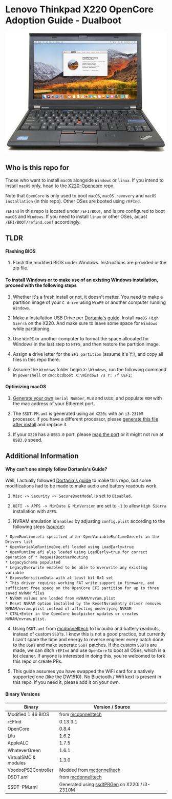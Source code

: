 # Lenovo Thinkpad X220 OpenCore Adoption Guide - Dualboot

![](./x220_High_Sierra.jpg)

## Who is this repo for

Those who want to install `macOS` alongside `Windows` or `linux`. If you intend to install `macOS` only, head to the [X220-Opencore](https://github.com/w43322/X220-OpenCore) repo.

Note that `OpenCore` is only used to boot `macOS`, `macOS revovery` and `macOS installation` (in this repo). Other OSes are booted using `rEFInd`.

`rEFInd` in this repo is located under `/EFI/BOOT`, and is pre configured to boot `macOS` and `Windows`. If you need to install `linux` or other OSes, adjust `/EFI/BOOT/refind.conf` accordingly.

## TLDR

#### Flashing BIOS

1. Flash the modified BIOS under Windows. Instructions are provided in the zip file.

#### To install Windows or to make use of an existing Windows installation, proceed with the following steps

1. Whether it's a fresh install or not, it doesn't matter. You need to make a partition image of your `C drive` using `WinPE` or another computer running `Windows`.

2. Make a Installation USB Drive per [Dortania's guide](https://dortania.github.io/OpenCore-Install-Guide/). Install `macOS High Sierra` on the X220. And make sure to leave some space for `Windows` while partitioning.

3. Use `WinPE` or another computer to format the space allocated for Windows in the last step to `NTFS`, and then restore the partition image.

4. Assign a drive letter for the `EFI partition` (assume it's Y:), and copy all files in this repo there. 

5. Assume the `Windows` folder begin `X:\Windows`, run the following command in `powershell` or `cmd`: `bcdboot X:\Windows /s Y: /f UEFI`;

#### Optimizing macOS

1. [Generate your own](https://dortania.github.io/OpenCore-Post-Install/universal/iservices.html) `Serial Number`, `MLB` and `UUID`, and populate `ROM` with the mac address of your Ethernet port.

2. The `SSDT-PM.aml` is generated using an `X220i` with an `i3-2310M` processor. If you have a different processor, please [generate this file after install](https://dortania.github.io/OpenCore-Post-Install/universal/pm.html#sandy-and-ivy-bridge-power-management) and replace it.

3. If your `X220` has a `USB3.0` port, please [map the port](https://dortania.github.io/OpenCore-Post-Install/usb/) or it might not run at `USB3.0` speed.

## Additional Information

#### Why can't one simply follow Dortania's Guide?

Well, I actually followed [Dortania's guide](https://dortania.github.io/OpenCore-Install-Guide/) to make this repo, but some modifications had to be made to make audio and battery readouts work.

1. `Misc -> Security -> SecureBootModel` is set to `Disabled`.

2. `UEFI -> APFS -> MinDate & MinVersion` are set to `-1` to allow `High Sierra` installation with `APFS`.

2. NVRAM emulation is `Enabled` by adjusting `config.plist` according to the following steps ([source](https://www.reddit.com/r/hackintosh/comments/wdugxf/how_to_opencore_082_083_differences/)):
```
* OpenRuntime.efi specified after OpenVariableRuntimeDxe.efi in the Drivers list
* OpenVariableRuntimeDxe.efi loaded using LoadEarly=true
* OpenRuntime.efi also loaded using LoadEarly=true for correct operation of * RequestBootVarRouting
* LegacySchema populated
* LegacyOverwrite enabled to be able to overwrite any existing variable
* ExposeSensitiveData with at least bit 0x1 set
* This driver requires working FAT write support in firmware, and sufficient free space on the OpenCore EFI partition for up to three saved NVRAM files
* NVRAM values are loaded from NVRAM/nvram.plist
* Reset NVRAM option installed by the ResetNvramEntry driver removes NVRAM/nvram.plist instead of affecting underlying NVRAM
* CTRL+Enter in the OpenCore bootpicker updates or creates NVRAM/nvram.plist.
```

4. Using `DSDT.aml` from [mcdonnelltech](https://x220.mcdonnelltech.com/) to fix audio and battery readouts, instead of custom `SSDT`s.
I know this is not a good practice, but currently I can't spare the time and energy to reverse engineer every patch done to the `DSDT` and make seperate `SSDT` patches.
If the custom `SSDT`s are made, we can ditch `rEFInd` and use `OpenCore` to boot all OSes, which is a lot cleaner.
If anyone is interested in doing this, you're welcomed to fork this repo or create PRs.

5. This guide assumes you have swapped the WiFi card for a natively supported one (like the DW1510). No Bluetooth / Wifi kext is present in this repo. If you need it, please add it on your own.

#### Binary Versions

| Binary               | Version / Source |
| -------------------- | ---------------- |
| Modified 1.46 BIOS   | from [mcdonnelltech](https://x220.mcdonnelltech.com/) |
| rEFInd               | 0.13.3.1         |
| OpenCore             | 0.8.4            |
| Lilu                 | 1.6.2            |
| AppleALC             | 1.7.5            |
| WhateverGreen        | 1.6.1            |
| VirtualSMC & modules | 1.3.0            |
| VoodooPS2Controller  | Modded from [mcdonnelltech](https://x220.mcdonnelltech.com/) |
| DSDT.aml             | from [mcdonnelltech](https://x220.mcdonnelltech.com/) |
| SSDT-PM.aml          | Generated using [ssdtPRGen](https://github.com/Piker-Alpha/ssdtPRGen.sh) on X220i / i3-2310M |
